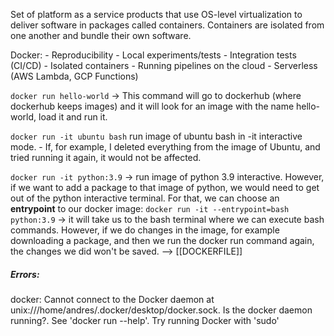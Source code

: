 Set of platform as a service products that use OS-level virtualization to deliver software in packages called containers. 
Containers are isolated from one another and bundle their own software. 

Docker:
	- Reproducibility
	- Local experiments/tests
	- Integration tests (CI/CD)
	- Isolated containers
	- Running pipelines on the cloud
	- Serverless (AWS Lambda, GCP Functions)


`docker run hello-world`  -> This command will go to dockerhub (where dockerhub keeps images) and it will look for an image with the name hello-world, load it and run it. 

`docker run -it ubuntu bash` run image of ubuntu bash in -it interactive mode. 
	- If, for example, I deleted everything from the image of Ubuntu, and tried running it again, it would not be affected.

`docker run -it python:3.9` -> run image of python 3.9 interactive. However, if we want to add a package to that image of python, we would need to get out of the python interactive terminal. For that, we can choose an **entrypoint** to our docker image:
	`docker run -it --entrypoint=bash python:3.9` -> it will take us to the bash terminal where we can execute bash commands.
	However, if we do changes in the image, for example downloading a package, and then we run the docker run command again, the changes we did won't be saved.  --> [[DOCKERFILE]]
	





##### Errors:
docker: Cannot connect to the Docker daemon at unix:///home/andres/.docker/desktop/docker.sock. Is the docker daemon running?.
See 'docker run --help'.
Try running Docker with 'sudo'




